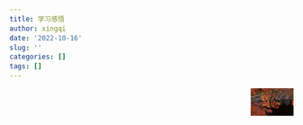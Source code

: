 ```yaml
---
title: 学习感悟
author: xingqi
date: '2022-10-16'
slug: ''
categories: []
tags: []
---
```

[<img src="https://github.com/zxingq/down/blob/main/qiu.jpg" style="max-width:15%;min-width:40px;float:right;" alt="Github repo" />](https://github.com/zxingq/down/blob/main/qiu.jpg)